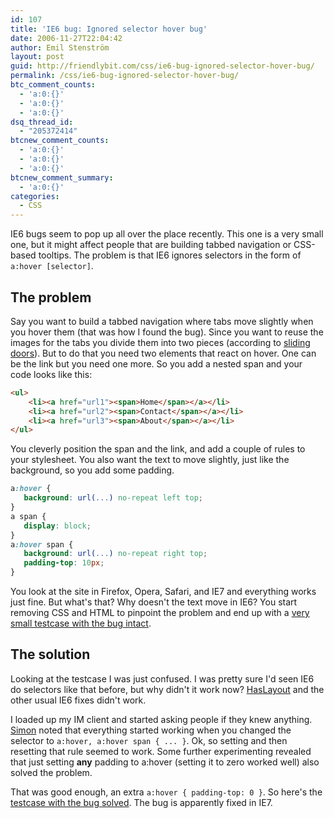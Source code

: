 ```yaml
---
id: 107
title: 'IE6 bug: Ignored selector hover bug'
date: 2006-11-27T22:04:42
author: Emil Stenström
layout: post
guid: http://friendlybit.com/css/ie6-bug-ignored-selector-hover-bug/
permalink: /css/ie6-bug-ignored-selector-hover-bug/
btc_comment_counts:
  - 'a:0:{}'
  - 'a:0:{}'
  - 'a:0:{}'
dsq_thread_id:
  - "205372414"
btcnew_comment_counts:
  - 'a:0:{}'
  - 'a:0:{}'
  - 'a:0:{}'
btcnew_comment_summary:
  - 'a:0:{}'
categories:
  - CSS
---
```

IE6 bugs seem to pop up all over the place recently. This one is a very small one, but it might affect people that are building tabbed navigation or CSS-based tooltips. The problem is that IE6 ignores selectors in the form of `a:hover [selector]`.

## The problem

Say you want to build a tabbed navigation where tabs move slightly when you hover them (that was how I found the bug). Since you want to reuse the images for the tabs you divide them into two pieces (according to [sliding doors](http://alistapart.com/articles/slidingdoors/)). But to do that you need two elements that react on hover. One can be the link but you need one more. So you add a nested span and your code looks like this:

```html
<ul>
    <li><a href="url1"><span>Home</span></a></li>
    <li><a href="url2"><span>Contact</span></a></li>
    <li><a href="url3"><span>About</span></a></li>
</ul>
```

You cleverly position the span and the link, and add a couple of rules to your stylesheet. You also want the text to move slightly, just like the background, so you add some padding.

```css
a:hover {
   background: url(...) no-repeat left top;
}
a span {
   display: block;
}
a:hover span {
   background: url(...) no-repeat right top;
   padding-top: 10px;
}
```

You look at the site in Firefox, Opera, Safari, and IE7 and everything works just fine. But what's that? Why doesn't the text move in IE6? You start removing CSS and HTML to pinpoint the problem and end up with a [very small testcase with the bug intact](/files/ie6hoverpadding/ "testcase of the ignored selector hover bug").

## The solution

Looking at the testcase I was just confused. I was pretty sure I'd seen IE6 do selectors like that before, but why didn't it work now? [HasLayout](http://www.satzansatz.de/cssd/onhavinglayout.html) and the other usual IE6 fixes didn't work.

I loaded up my IM client and started asking people if they knew anything. [Simon](http://simon.html5.org) noted that everything started working when you changed the selector to `a:hover, a:hover span { ... }`. Ok, so setting and then resetting that rule seemed to work. Some further experimenting revealed that just setting **any** padding to a:hover (setting it to zero worked well) also solved the problem.

That was good enough, an extra `a:hover { padding-top: 0 }`. So here's the [testcase with the bug solved](/files/ie6hoverpadding/fixed.html). The bug is apparently fixed in IE7.
